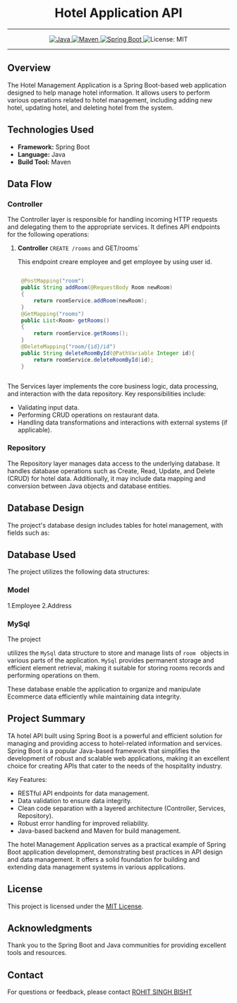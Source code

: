 # <h1 align = "center"> Hotel Application API </h1>
___ 
<p align="center">
<a href="Java url">
    <img alt="Java" src="https://img.shields.io/badge/Java->=8-darkblue.svg" />
</a>
<a href="Maven url" >
    <img alt="Maven" src="https://img.shields.io/badge/maven-4.0-brightgreen.svg" />
</a>
<a href="Spring Boot url" >
    <img alt="Spring Boot" src="https://img.shields.io/badge/Spring Boot-3.1.3-brightgreen.svg" />
</a>
    <img alt = "License: MIT" src="https://img.shields.io/badge/License-MIT-yellow.svg" />
    </a>
</p>


---

<p align="left">

## Overview

The Hotel Management Application is a Spring Boot-based web application designed to help manage hotel information. It allows users to perform various operations related to hotel management, including adding new hotel, updating hotel, and deleting hotel from the system.

## Technologies Used

- **Framework:** Spring Boot
- **Language:** Java
- **Build Tool:** Maven

## Data Flow

### Controller

The Controller layer is responsible for handling incoming HTTP requests and delegating them to the appropriate services. It defines API endpoints for the following operations:

1. **Controller** `CREATE /rooms` and GET/rooms`
   
   This endpoint creare employee and get employee by using user id.

   ```java
   
    @PostMapping("room")
    public String addRoom(@RequestBody Room newRoom)
    {
        return roomService.addRoom(newRoom);
    }
    @GetMapping("rooms")
    public List<Room> getRooms()
    {
        return roomService.getRooms();
    }
    @DeleteMapping("room/{id}/id")
    public String deleteRoomById(@PathVariable Integer id){
        return roomService.deleteRoomById(id);
    }
   ```
   ```
The Services layer implements the core business logic, data processing, and interaction with the data repository. Key responsibilities include:

- Validating input data.
- Performing CRUD operations on restaurant data.
- Handling data transformations and interactions with external systems (if applicable).

### Repository

The Repository layer manages data access to the underlying database. It handles database operations such as Create, Read, Update, and Delete (CRUD) for hotel data. Additionally, it may include data mapping and conversion between Java objects and database entities.

## Database Design

The project's database design includes tables for hotel management, with fields such as:

## Database Used

The project utilizes the following data structures:

### Model
1.Employee
2.Address

### MySql

The project

 utilizes the `MySql` data structure to store and manage lists of `room ` objects in various parts of the application. `MySql` provides permanent storage and efficient element retrieval, making it suitable for storing rooms records and performing operations on them.

These database enable the application to organize and manipulate Ecommerce  data efficiently while maintaining data integrity.

## Project Summary

TA hotel API built using Spring Boot is a powerful and efficient solution for managing and providing access to hotel-related information and services. Spring Boot is a popular Java-based framework that simplifies the development of robust and scalable web applications, making it an excellent choice for creating APIs that cater to the needs of the hospitality industry.

Key Features:

- RESTful API endpoints for data management.
- Data validation to ensure data integrity.
- Clean code separation with a layered architecture (Controller, Services, Repository).
- Robust error handling for improved reliability.
- Java-based backend and Maven for build management.

The hotel Management Application serves as a practical example of Spring Boot application development, demonstrating best practices in API design and data management. It offers a solid foundation for building and extending data management systems in various applications.

## License

This project is licensed under the [MIT License](LICENSE).

## Acknowledgments

Thank you to the Spring Boot and Java communities for providing excellent tools and resources.

## Contact
For questions or feedback, please contact [ROHIT SINGH BISHT](mailto:business.rohitbisht3502@gmail.com)
